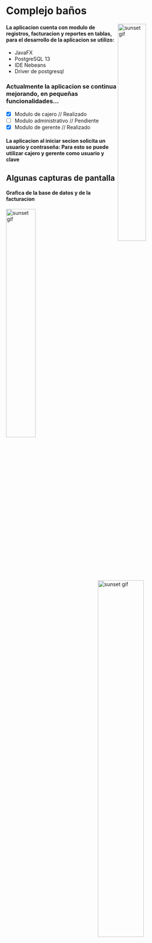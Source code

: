 # Complejo baños 
<p>
  <img width="39%" alt="sunset gif" align='right' src="https://github.com/AlexanderCheleA/ProyectosJava/blob/master/ComplejoBa%C3%B1os/capturas/Captura1.JPG"/>
</p>

#### La aplicacion cuenta con modulo de registros, facturacion y reportes en tablas, para el desarrollo de la aplicacion se utilizo:
- JavaFX
- PostgreSQL 13
- IDE Nebeans
- Driver de postgresql

### Actualmente la aplicacion se continua mejorando, en pequeñas funcionalidades...
- [x] Modulo de cajero // Realizado
- [ ] Modulo administrativo // Pendiente
- [x] Modulo de gerente // Realizado
 
#### La aplicacion al iniciar secion solicita un usuario y contraseña: Para esto se puede utilizar cajero y gerente como usuario y clave

## Algunas capturas de pantalla
#### Grafica de la base de datos y de la facturacion
<img width="40%" align='left' alt="sunset gif" src="https://github.com/AlexanderCheleA/ProyectosJava/blob/master/ComplejoBa%C3%B1os/capturas/Captura2.JPG"/>
<img width="50%"  align='right' alt="sunset gif" src="https://github.com/AlexanderCheleA/ProyectosJava/blob/master/ComplejoBa%C3%B1os/capturas/Diagrama%20de%20la%20base%20de%20datos.JPG"/>
